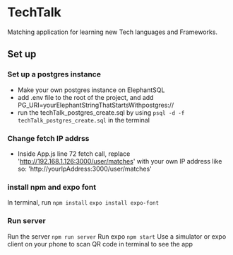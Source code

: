 # TechTalk

Matching application for learning new Tech languages and Frameworks.

## Set up

### Set up a postgres instance

- Make your own postgres instance on ElephantSQL
- add .env file to the root of the project, and add
  PG_URI=yourElephantStringThatStartsWithpostgres://
- run the techTalk_postgres_create.sql
  by using `psql -d -f techTalk_postgres_create.sql` in the terminal

### Change fetch IP addrss

- Inside App.js line 72 fetch call, replace 'http://192.168.1.126:3000/user/matches'
  with your own IP address like so:
  'http://yourIpAddress:3000/user/matches'

### install npm and expo font

In terminal, run
`npm install`
`expo install expo-font`

### Run server

Run the server `npm run server`
Run expo `npm start`
Use a simulator or expo client on your phone to scan QR code in terminal to see the app
